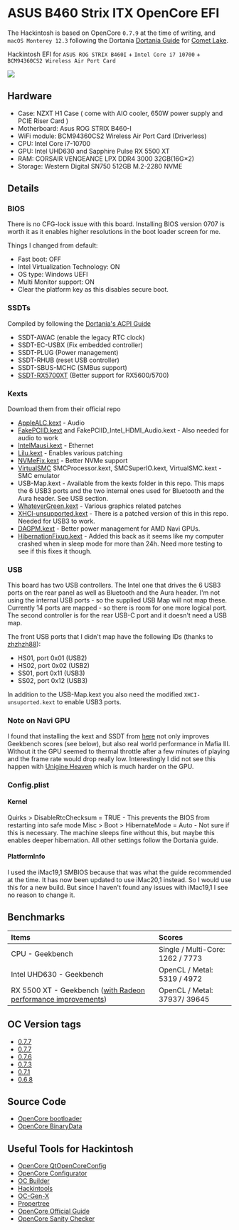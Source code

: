 # ASUS B460 Strix ITX OpenCore EFI

The Hackintosh is based on OpenCore `0.7.9` at the time of writing, and `macOS Monterey 12.3` following the Dortania [Dortania Guide](https://dortania.github.io/OpenCore-Install-Guide/) for [Comet Lake](https://dortania.github.io/OpenCore-Install-Guide/config.plist/comet-lake.html#starting-point).

Hackintosh EFI for `ASUS ROG STRIX B460I` + `Intel Core i7 10700` + `BCM94360CS2 Wireless Air Port Card`

![](https://raw.githubusercontent.com/yqlbu/asus-b460i-strix-oc-efi/master/assets/screenshot.png)

## Hardware

* Case: NZXT H1 Case ( come with AIO cooler, 650W power supply and PCIE Riser Card )
* Motherboard: Asus ROG STRIX B460-I
* WiFi module: BCM94360CS2 Wireless Air Port Card (Driverless)
* CPU: Intel Core i7-10700
* GPU: Intel UHD630 and Sapphire Pulse RX 5500 XT
* RAM: CORSAIR VENGEANCE LPX DDR4 3000 32GB(16G×2)
* Storage: Western Digital SN750 512GB M.2-2280 NVME

## Details

### BIOS

There is no CFG-lock issue with this board. Installing BIOS version 0707 is worth it as it enables higher resolutions in the boot loader screen for me.

Things I changed from default:

* Fast boot: OFF
* Intel Virtualization Technology: ON
* OS type: Windows UEFI
* Multi Monitor support: ON
* Clear the platform key as this disables secure boot.

### SSDTs

Compiled by following the [Dortania's ACPI Guide](https://dortania.github.io/Getting-Started-With-ACPI/)

* SSDT-AWAC (enable the legacy RTC clock)
* SSDT-EC-USBX (Fix embedded controller)
* SSDT-PLUG (Power management)
* SSDT-RHUB (reset USB controller)
* SSDT-SBUS-MCHC (SMBus support)
* [SSDT-RX5700XT](https://www.tonymacx86.com/threads/amd-radeon-performance-enhanced-ssdt.296555/) (Better support for RX5600/5700)

### Kexts

Download them from their official repo

* [AppleALC.kext](https://github.com/acidanthera/AppleALC) - Audio
* [FakePCIID.kext](https://github.com/RehabMan/OS-X-Fake-PCI-ID) and FakePCIID_Intel_HDMI_Audio.kext - Also needed for audio to work
* [IntelMausi.kext](https://github.com/acidanthera/IntelMausi) - Ethernet
* [Lilu.kext](https://github.com/acidanthera/Lilu) - Enables various patching
* [NVMeFix.kext](https://github.com/acidanthera/NVMeFix) - Better NVMe support
* [VirtualSMC](https://github.com/acidanthera/VirtualSMC) SMCProcessor.kext, SMCSuperIO.kext, VirtualSMC.kext - SMC emulator
* USB-Map.kext - Available from the kexts folder in this repo. This maps the 6 USB3 ports and the two internal ones used for Bluetooth and the Aura header. See USB section.
* [WhateverGreen.kext](https://github.com/acidanthera/WhateverGreen) - Various graphics related patches
* [XHCI-unsupported.kext](https://github.com/RehabMan/OS-X-USB-Inject-All) - There is a patched version of this in this repo. Needed for USB3 to work.
* [DAGPM.kext](https://www.tonymacx86.com/threads/amd-radeon-performance-enhanced-ssdt.296555/) - Better power management for AMD Navi GPUs.
* [HibernationFixup.kext](https://github.com/acidanthera/HibernationFixup) - Added this back as it seems like my computer crashed when in sleep mode for more than 24h. Need more testing to see if this fixes it though.

### USB

This board has two USB controllers. The Intel one that drives the 6 USB3 ports on the rear panel as well as Bluetooth and the Aura header. I'm not using the internal USB ports - so the supplied USB Map will not map these. Currently 14 ports are mapped - so there is room for one more logical port. The second controller is for the rear USB-C port and it doesn't need a USB map.

The front USB ports that I didn't map have the following IDs (thanks to [zhzhzh88](https://www.reddit.com/r/hackintosh/comments/hbcdgq/asus_rog_strix_b460i_gaming_mobo_hackintosh/g8cmw5b?utm_source=share&utm_medium=web2x&context=3)):

* HS01, port 0x01 (USB2)
* HS02, port 0x02 (USB2)
* SS01, port 0x11 (USB3)
* SS02, port 0x12 (USB3)

In addition to the USB-Map.kext you also need the modified `XHCI-unsuported.kext` to enable USB3 ports.

### Note on Navi GPU

I found that installing the kext and SSDT from [here](https://www.tonymacx86.com/threads/amd-radeon-performance-enhanced-ssdt.296555/) not only improves Geekbench scores (see below), but also real world performance in Mafia III. Without it the GPU seemed to thermal throttle after a few minutes of playing and the frame rate would drop really low. Interestingly I did not see this happen with [Unigine Heaven](https://benchmark.unigine.com/heaven) which is much harder on the GPU.

### Config.plist

#### Kernel

 Quirks > DisableRtcChecksum = TRUE - This prevents the BIOS from restarting into safe mode
 Misc > Boot > HibernateMode = Auto - Not sure if this is necessary. The machine sleeps fine without this, but maybe this enables deeper hibernation.
 All other settings follow the Dortania guide.

#### PlatformInfo

I used the iMac19,1 SMBIOS because that was what the guide recommended at the time. It has now been updated to use iMac20,1 instead. So I would use this for a new build. But since I haven't found any issues with iMac19,1 I see no reason to change it. 

## Benchmarks

| Items                                                        | Scores                           |
| :----------------------------------------------------------- | :------------------------------- |
| CPU - Geekbench                                              | Single / Multi-Core: 1262 / 7773 |
| Intel UHD630 - Geekbench                                     | OpenCL / Metal: 5319 / 4972      |
| RX 5500 XT - Geekbench ([with Radeon performance improvements](https://www.tonymacx86.com/threads/amd-radeon-performance-enhanced-ssdt.296555/)) | OpenCL / Metal: 37937/ 39645     |

## OC Version tags

- [0.7.7](https://github.com/yqlbu/Hackintosh-EFI/releases/tag/v0.7.9)
- [0.7.7](https://github.com/yqlbu/Hackintosh-EFI/releases/tag/v0.7.7)
- [0.7.6](https://github.com/yqlbu/Hackintosh-EFI/releases/tag/v0.7.6)
- [0.7.3](https://github.com/yqlbu/Hackintosh-EFI/releases/tag/v0.7.3)
- [0.7.1](https://github.com/yqlbu/Hackintosh-EFI/releases/tag/v0.7.1)
- [0.6.8](https://github.com/yqlbu/Hackintosh-EFI/releases/tag/v0.6.8)

## Source Code

- [OpenCore bootloader](https://github.com/acidanthera/OpenCorePkg)
- [OpenCore BinaryData](https://github.com/acidanthera/OcBinaryData)

## Useful Tools for Hackintosh

- [OpenCore QtOpenCoreConfig](https://github.com/ic005k/QtOpenCoreConfig)
- [OpenCore Configurator](https://mackie100projects.altervista.org/opencore-configurator/)
- [OC Builder](https://github.com/Pavo-IM/ocbuilder)
- [Hackintools](https://github.com/headkaze/Hackintool)
- [OC-Gen-X](https://github.com/Pavo-IM/OC-Gen-X)
- [Propertree](https://github.com/corpnewt/ProperTree)
- [OpenCore Official Guide](https://dortania.github.io/OpenCore-Install-Guide/)
- [OpenCore Sanity Checker](https://opencore.slowgeek.com/)


